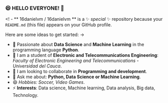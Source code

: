 ### 😄 HELLO EVERYONE! 👋

<! -
** 16danielvm / 16danielvm ** is a ✨ _special_ ✨ repository because your `README.md` (this file) appears on your GitHub profile.

Here are some ideas to get started:
->
- 🔭 Passionate about **Data Science** and **Machine Learning** in the programming language **Python**.
- 🌱 I am a student of **Electronic and Telecommunications Engineering**: *Faculty of Electronic Engineering and Telecommunications - Universidad del Cauca*.
- 👯 I am looking to collaborate in **Programming and development**.
- 💬 Ask me about: **Python, Data Science or Machine Learning**.
- 😄 *Hobbies: Soccer, Video Games*.
- ⚡ **Interests**: Data science, Machine learning, Data analysis, Big data, Technology. 

